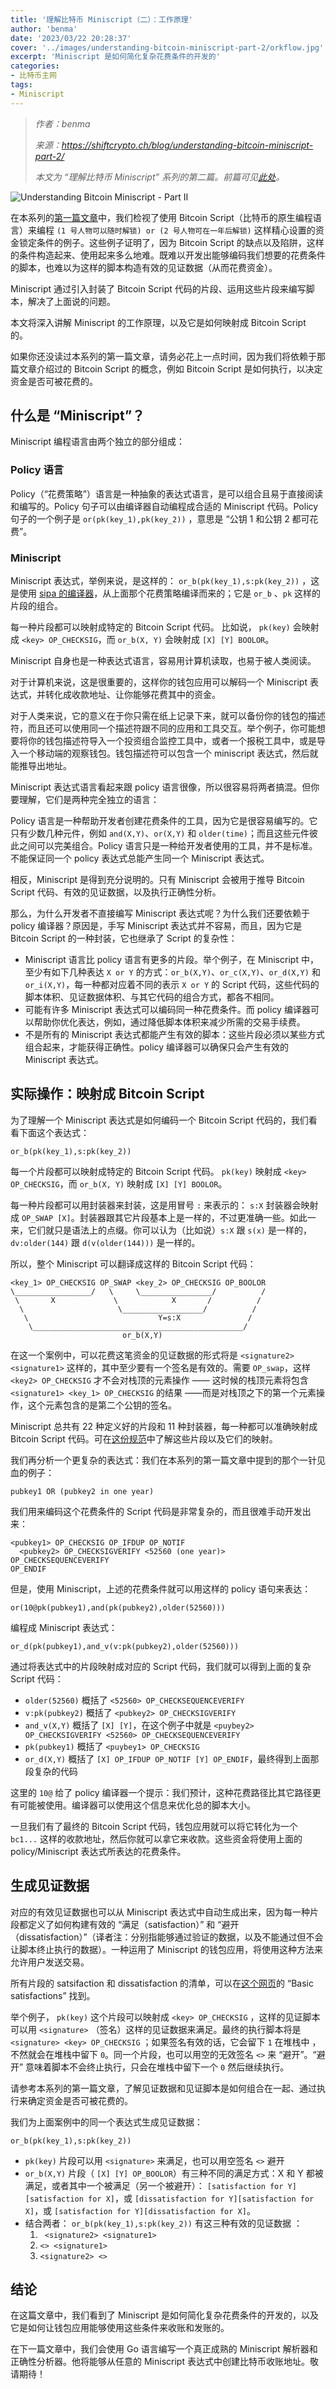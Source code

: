 ```yaml
---
title: '理解比特币 Miniscript（二）：工作原理'
author: 'benma'
date: '2023/03/22 20:28:37'
cover: '../images/understanding-bitcoin-miniscript-part-2/orkflow.jpg'
excerpt: 'Miniscript 是如何简化复杂花费条件的开发的'
categories:
- 比特币主网
tags:
- Miniscript
---
```



> *作者：benma*
>
> *来源：<https://shiftcrypto.ch/blog/understanding-bitcoin-miniscript-part-2/>*
>
> *本文为 “理解比特币 Miniscript” 系列的第二篇。前篇可见[此处](https://www.btcstudy.org/2023/03/16/understanding-bitcoin-miniscript-part-1/)。*

![Understanding Bitcoin Miniscript - Part II](../images/understanding-bitcoin-miniscript-part-2/orkflow.jpg)

在本系列的[第一篇文章](https://shiftcrypto.ch/blog/understanding-bitcoin-miniscript-part-1/)中，我们检视了使用 Bitcoin Script（比特币的原生编程语言）来编程  `(1 号人物可以随时解锁) or (2 号人物可在一年后解锁)` 这样精心设置的资金锁定条件的例子。这些例子证明了，因为 Bitcoin Script 的缺点以及陷阱，这样的条件构造起来、使用起来多么地难。既难以开发出能够编码我们想要的花费条件的脚本，也难以为这样的脚本构造有效的见证数据（从而花费资金）。

Miniscript 通过引入封装了 Bitcoin Script 代码的片段、运用这些片段来编写脚本，解决了上面说的问题。

本文将深入讲解 Miniscript 的工作原理，以及它是如何映射成 Bitcoin Script 的。

如果你还没读过本系列的第一篇文章，请务必花上一点时间，因为我们将依赖于那篇文章介绍过的 Bitcoin Script 的概念，例如 Bitcoin Script 是如何执行，以决定资金是否可被花费的。

## 什么是 “Miniscript”？

Miniscript 编程语言由两个独立的部分组成：

### Policy 语言

Policy（“花费策略”）语言是一种抽象的表达式语言，是可以组合且易于直接阅读和编写的。Policy 句子可以由编译器自动编程成合适的 Miniscript 代码。Policy 句子的一个例子是  `or(pk(key_1),pk(key_2))` ，意思是 “公钥 1 和公钥 2 都可花费”。

### Miniscript

Miniscript 表达式，举例来说，是这样的： `or_b(pk(key_1),s:pk(key_2))` ，这是使用 [sipa 的编译器](https://bitcoin.sipa.be/miniscript/)，从上面那个花费策略编译而来的；它是  `or_b` 、`pk`  这样的片段的组合。

每一种片段都可以映射成特定的 Bitcoin Script 代码。 比如说， `pk(key)` 会映射成  `<key> OP_CHECKSIG`，而  `or_b(X, Y)` 会映射成  `[X] [Y] BOOLOR`。

Miniscript 自身也是一种表达式语言，容易用计算机读取，也易于被人类阅读。

对于计算机来说，这是很重要的，这样你的钱包应用可以解码一个 Miniscript 表达式，并转化成收款地址、让你能够花费其中的资金。

对于人类来说，它的意义在于你只需在纸上记录下来，就可以备份你的钱包的描述符，而且还可以使用同一个描述符跟不同的应用和工具交互。举个例子，你可能想要将你的钱包描述符导入一个投资组合监控工具中，或者一个报税工具中，或是导入一个移动端的观察钱包。钱包描述符可以包含一个 miniscript 表达式，然后就能推导出地址。

Miniscript 表达式语言看起来跟 policy 语言很像，所以很容易将两者搞混。但你要理解，它们是两种完全独立的语言：

Policy 语言是一种帮助开发者创建花费条件的工具，因为它是很容易编写的。它只有少数几种元件，例如  `and(X,Y)`、`or(X,Y)` 和 `older(time)`；而且这些元件彼此之间可以完美组合。Policy 语言只是一种给开发者使用的工具，并不是标准。不能保证同一个 policy 表达式总能产生同一个 Miniscript 表达式。

相反，Miniscript 是得到充分说明的。只有 Miniscript 会被用于推导 Bitcoin Script 代码、有效的见证数据，以及执行正确性分析。

那么，为什么开发者不直接编写 Miniscript 表达式呢？为什么我们还要依赖于 policy 编译器？原因是，手写 Miniscript 表达式并不容易，而且，因为它是 Bitcoin Script 的一种封装，它也继承了 Script 的复杂性：

- Miniscript 语言比 policy 语言有更多的片段。举个例子，在 Miniscript 中，至少有如下几种表达  `X or Y` 的方式：`or_b(X,Y)`、`or_c(X,Y)`、`or_d(X,Y)` 和 `or_i(X,Y)`，每一种都对应着不同的表示  `X or Y` 的 Script 代码，这些代码的脚本体积、见证数据体积、与其它代码的组合方式，都各不相同。
- 可能有许多 Miniscript 表达式可以编码同一种花费条件。而 policy 编译器可以帮助你优化表达，例如，通过降低脚本体积来减少所需的交易手续费。
- 不是所有的 Miniscript 表达式都能产生有效的脚本：这些片段必须以某些方式组合起来，才能获得正确性。policy 编译器可以确保只会产生有效的 Miniscript 表达式。

## 实际操作：映射成 Bitcoin Script

为了理解一个 Miniscript 表达式是如何编码一个 Bitcoin Script 代码的，我们看看下面这个表达式：

```
or_b(pk(key_1),s:pk(key_2))
```

每一个片段都可以映射成特定的 Bitcoin Script 代码。 `pk(key)` 映射成  `<key> OP_CHECKSIG`，而  `or_b(X, Y)` 映射成  `[X] [Y] BOOLOR`。

每一种片段都可以用封装器来封装，这是用冒号 `:` 来表示的： `s:X` 封装器会映射成  `OP_SWAP [X]`。封装器跟其它片段基本上是一样的，不过更准确一些。如此一来，它们就只是语法上的点缀。你可以认为（比如说）`s:X` 跟  `s(x)` 是一样的， `dv:older(144)` 跟  `d(v(older(144)))` 是一样的。

所以，整个 Miniscript 可以翻译成这样的 Bitcoin Script 代码：

```
<key_1> OP_CHECKSIG OP_SWAP <key_2> OP_CHECKSIG OP_BOOLOR
\_________________/   \     \________________/          /
 \       X             \            X       /          /
  \                     \__________________/          /
   \                             Y=s:X               /
    \_______________________________________________/
                         or_b(X,Y)
```

在这一个案例中，可以花费这笔资金的见证数据的形式将是  `<signature2> <signature1>` 这样的，其中至少要有一个签名是有效的。需要 `OP_swap`，这样  `<key2> OP_CHECKSIG` 才不会对栈顶的元素操作 —— 这时候的栈顶元素将包含  `<signature1> <key_1> OP_CHECKSIG`  的结果 ——而是对栈顶之下的第一个元素操作，这个元素包含的是第二个公钥的签名。

Miniscript 总共有 22 种定义好的片段和 11 种封装器，每一种都可以准确映射成 Bitcoin Script 代码。可在[这份规范](https://bitcoin.sipa.be/miniscript/)中了解这些片段以及它们的映射。

我们再分析一个更复杂的表达式：我们在本系列的第一篇文章中提到的那个一针见血的例子：

```
pubkey1 OR (pubkey2 in one year)
```

我们用来编码这个花费条件的 Script 代码是非常复杂的，而且很难手动开发出来：

```
<pubkey1> OP_CHECKSIG OP_IFDUP OP_NOTIF
  <pubkey2> OP_CHECKSIGVERIFY <52560 (one year)> OP_CHECKSEQUENCEVERIFY
OP_ENDIF
```

但是，使用 Miniscript，上述的花费条件就可以用这样的 policy 语句来表达：

```
or(10@pk(pubkey1),and(pk(pubkey2),older(52560)))
```

编程成 Miniscript 表达式：

```
or_d(pk(pubkey1),and_v(v:pk(pubkey2),older(52560)))
```

通过将表达式中的片段映射成对应的 Script 代码，我们就可以得到上面的复杂 Script 代码：

- `older(52560)` 概括了 `<52560> OP_CHECKSEQUENCEVERIFY`
- `v:pk(pubkey2)` 概括了 `<pubkey2> OP_CHECKSIGVERIFY`
- `and_v(X,Y)` 概括了 `[X] [Y]`，在这个例子中就是 `<puybey2> OP_CHECKSIGVERIFY <52560> OP_CHECKSEQUENCEVERIFY`
- `pk(pubkey1)` 概括了 `<puybey1> OP_CHECKSIG`
- `or_d(X,Y)` 概括了 `[X] OP_IFDUP OP_NOTIF [Y] OP_ENDIF`，最终得到上面那段复杂的代码

这里的  `10@` 给了 policy 编译器一个提示：我们预计，这种花费路径比其它路径更有可能被使用。编译器可以使用这个信息来优化总的脚本大小。

一旦我们有了最终的 Bitcoin Script 代码，钱包应用就可以将它转化为一个  `bc1...` 这样的收款地址，然后你就可以拿它来收款。这些资金将使用上面的 policy/Miniscript 表达式所表达的花费条件。

## 生成见证数据

对应的有效见证数据也可以从 Miniscript 表达式中自动生成出来，因为每一种片段都定义了如何构建有效的 “满足（satisfaction）” 和 “避开（dissatisfaction）”（译者注：分别指能够通过验证的数据，以及不能通过但不会让脚本终止执行的数据）。一种运用了 Miniscript 的钱包应用，将使用这种方法来允许用户发送交易。

所有片段的 satsifaction 和 dissatisfaction 的清单，可以在[这个网页](https://bitcoin.sipa.be/miniscript/)的 “Basic satisfactions” 找到。

举个例子， `pk(key)`  这个片段可以映射成  `<key> OP_CHECKSIG` ，这样的见证脚本可以用  `<signature>` （签名）这样的见证数据来满足。最终的执行脚本将是  `<signature> <key> OP_CHECKSIG` ；如果签名有效的话，它会留下  `1` 在堆栈中 ，不然就会在堆栈中留下  `0`。同一个片段，也可以用空的无效签名 `<>` 来 “避开”。“避开” 意味着脚本不会终止执行，只会在堆栈中留下一个  `0` 然后继续执行。

 请参考本系列的第一篇文章，了解见证数据和见证脚本是如何组合在一起、通过执行来确定资金是否可被花费的。

我们为上面案例中的同一个表达式生成见证数据：

```
or_b(pk(key_1),s:pk(key_2))
```

- `pk(key)` 片段可以用 `<signature>` 来满足，也可以用空签名 `<>` 避开
- `or_b(X,Y)` 片段（ `[X] [Y] OP_BOOLOR`）有三种不同的满足方式：X 和 Y 都被满足，或者其中一个被满足（另一个被避开）： `[satisfaction for Y][satisfaction for X]`，或  `[dissatisfaction for Y][satisfaction for X]`，或   `[satisfaction for Y][dissatisfaction for X]`。
- 结合两者： `or_b(pk(key_1),s:pk(key_2))` 有这三种有效的见证数据 ：
  1. ` <signature2> <signature1>`
  2. `<> <signature1>`
  3. `<signature2> <>`

## 结论

在这篇文章中，我们看到了 Miniscript 是如何简化复杂花费条件的开发的，以及它是如何让钱包应用能够使用这些条件来收账和发账的。

在下一篇文章中，我们会使用 Go 语言编写一个真正成熟的 Miniscript  解析器和正确性分析器。他将能够从任意的 Miniscript 表达式中创建比特币收账地址。敬请期待！

